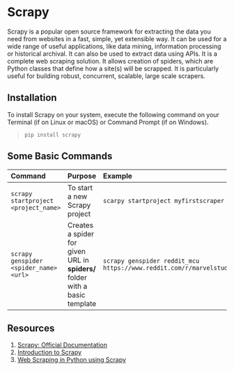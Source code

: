 # Scrapy

Scrapy is a popular open source framework for extracting the data you need from websites in a fast, simple, yet extensible way. It can be used for a wide range of useful applications, like data mining, information processing or historical archival. It can also be used to extract data using APIs. It is a complete web scraping solution. It allows creation of spiders, which are Python classes that define how a site(s) will be scrapped. It is particularly useful for building robust, concurrent, scalable, large scale scrapers.

## Installation

To install Scrapy on your system, execute the following command on your Terminal (if on Linux or macOS) or Command Prompt (if on Windows).
> `pip install scrapy`

## Some Basic Commands

| Command | Purpose | Example |
| :--- | :--- | :-- |
| `scrapy startproject <project_name>` | To start a new Scrapy project | `scarpy startproject myfirstscraper` |
| `scrapy genspider <spider_name> <url>` | Creates a spider for given URL in **spiders/** folder with a basic template | `scrapy genspider reddit_mcu https://www.reddit.com/r/marvelstudios/` |

## Resources 

1. [Scrapy: Official Documentation](https://scrapy.org/)
1. [Introduction to Scrapy](https://www.pythongasm.com/introduction-to-scrapy/)
1. [Web Scraping in Python using Scrapy](https://www.analyticsvidhya.com/blog/2017/07/web-scraping-in-python-using-scrapy/)